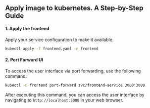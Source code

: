 ## Apply image to kubernetes. A Step-by-Step Guide 

#### 1. Apply the frontend
Apply your service configuration to make it available.

``` bash
kubectl apply -f frontend.yaml -n frontend
```

#### 2. Port Forward UI
To access the user interface via port forwarding, use the following command:

``` bash
kubectl -n frontend port-forward svc/frontend-service 3000:3000
```

After executing this command, you can access the user interface by navigating to `http://localhost:3000` in your web browser.

